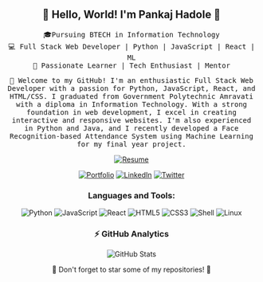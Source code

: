 <!-- Header -->
<h2 align="center">👋 Hello, World! I'm Pankaj Hadole 🚀</h2>
<p align="center">
  <samp>🎓Pursuing BTECH in Information Technology<br>
  💻 Full Stack Web Developer | Python | JavaScript | React | ML<br>
  🌟 Passionate Learner | Tech Enthusiast | Mentor</samp>
</p>

<!-- Intro -->
<p align="center">
  <samp>🤩 Welcome to my GitHub! I'm an enthusiastic Full Stack Web Developer with a passion for Python, JavaScript, React, and HTML/CSS. I graduated from Government Polytechnic Amravati with a diploma in Information Technology. With a strong foundation in web development, I excel in creating interactive and responsive websites. I'm also experienced in Python and Java, and I recently developed a Face Recognition-based Attendance System using Machine Learning for my final year project.</samp>
</p>

<!-- Resume -->
<p align="center">
  <a href="https://drive.google.com/file/d/1Mkdlfjz90lsUAFWG_zDBe-3hioSKo88L/view?usp=sharing" target="_blank"><img src="https://img.shields.io/badge/Resume-%23FF5722?style=flat&logo=google-drive&logoColor=white" alt="Resume"></a>
</p>

<!-- Portfolio and Social Links -->
<p align="center">
  <a href="https://phcoder05.github.io/My-Portfolio/" target="_blank"><img src="https://img.shields.io/badge/Portfolio-%230077B5?style=flat&logo=github&logoColor=white" alt="Portfolio"></a>
  <a href="https://www.linkedin.com/in/pankaj-hadole-722476232/" target="_blank"><img src="https://img.shields.io/badge/LinkedIn-%230077B5?style=flat&logo=linkedin&logoColor=white" alt="LinkedIn"></a>
  <a href="https://twitter.com/pankaj_hadole" target="_blank"><img src="https://img.shields.io/badge/Twitter-%231DA1F2?style=flat&logo=twitter&logoColor=white" alt="Twitter"></a>
</p>

<!-- Tech Stack -->
<h3 align="center">Languages and Tools:</h3>
<p align="center">
  <img src="https://img.shields.io/badge/Python-3776AB?style=for-the-badge&logo=python&logoColor=white" alt="Python" />
  <img src="https://img.shields.io/badge/JavaScript-F7DF1E?style=for-the-badge&logo=javascript&logoColor=black" alt="JavaScript" />
  <img src="https://img.shields.io/badge/React-61DAFB?style=for-the-badge&logo=react&logoColor=black" alt="React" />
  <img src="https://img.shields.io/badge/HTML5-E34F26?style=for-the-badge&logo=html5&logoColor=white" alt="HTML5" />
  <img src="https://img.shields.io/badge/CSS3-1572B6?style=for-the-badge&logo=css3&logoColor=white" alt="CSS3" />
  <img src="https://img.shields.io/badge/Shell-5391FE?style=for-the-badge&logo=gnu-bash&logoColor=white" alt="Shell" />
  <img src="https://img.shields.io/badge/Linux-FCC624?style=for-the-badge&logo=linux&logoColor=black" alt="Linux" />
</p>

<!-- GitHub Stats -->
<h3 align="center">⚡ GitHub Analytics</h3>
<p align="center">
  <img src="https://github-readme-stats.vercel.app/api?username=PHCoder05&show_icons=true&count_private=true&hide_border=true&theme=dark" alt="GitHub Stats" />
</p>

<!-- Footer -->
<p align="center">🌟 Don't forget to star some of my repositories! 🌟</p>
